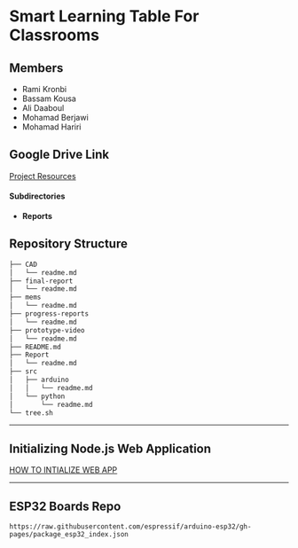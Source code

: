 # **Smart Learning Table For Classrooms**

## **Members**
- Rami Kronbi
- Bassam Kousa
- Ali Daaboul
- Mohamad Berjawi
- Mohamad Hariri

## **Google Drive Link**
[Project Resources](https://drive.google.com/drive/folders/1InH4OToC-3ZCmpd2p8zu-zYlxD98OoeB?usp=drive_link)

#### **Subdirectories**
- **Reports**

## **Repository Structure**
```bash
├── CAD
│   └── readme.md
├── final-report
│   └── readme.md
├── mems
│   └── readme.md
├── progress-reports
│   └── readme.md
├── prototype-video
│   └── readme.md
├── README.md
├── Report
│   └── readme.md
├── src
│   ├── arduino
│   │   └── readme.md
│   └── python
│       └── readme.md
└── tree.sh
```

---

## **Initializing Node.js Web Application**
[HOW TO INTIALIZE WEB APP](src/web-app/README.md)

---

## **ESP32 Boards Repo**
```
https://raw.githubusercontent.com/espressif/arduino-esp32/gh-pages/package_esp32_index.json
```